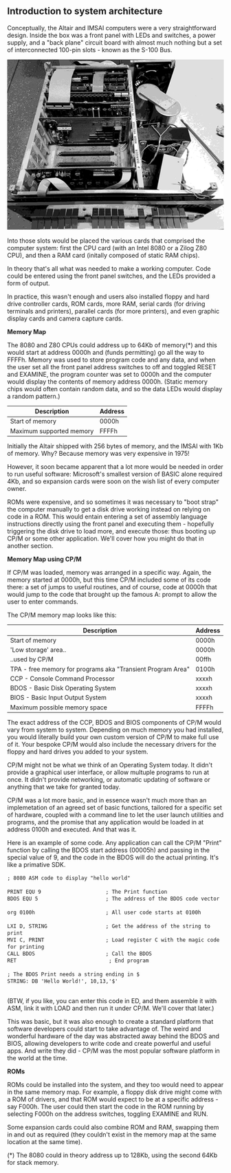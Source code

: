 ## Introduction to system architecture

Conceptually, the Altair and IMSAI computers were a very straightforward design. Inside the box was a front panel with LEDs and switches, a power supply, and a "back plane" circuit board with almost much nothing but a set of interconnected 100-pin slots - known as the S-100 Bus.

![An IMSAI opened up and wantonly displaying the S-100 Bus](images/imsai-bus.png)

Into those slots would be placed the various cards that comprised the computer system: first the CPU card (with an Intel 8080 or a Zilog Z80 CPU), and then a RAM card (initally composed of static RAM chips).

In theory that's all what was needed to make a working computer. Code could be entered using the front panel switches, and the LEDs provided a form of output.

 In practice, this wasn't enough and users also installed floppy and hard drive controller cards, ROM cards, more RAM, serial cards (for driving terminals and printers), parallel cards (for more printers), and even graphic display cards and camera capture cards.

**Memory Map**

The 8080 and Z80 CPUs could address up to 64Kb of memory(*) and this would start at address 0000h and (funds permitting) go all the way to FFFFh. Memory was used to store program code and any data, and when the user set all the front panel address switches to off and toggled RESET and EXAMINE, the program counter was set to 0000h and the computer would display the contents of memory address 0000h. (Static memory chips would often contain random data, and so the data LEDs would display a random pattern.)

| Description     | Address |
|-----------------|---------|
| Start of memory | 0000h |
| Maximum supported memory   | FFFFh |

Initially the Altair shipped with 256 bytes of memory, and the IMSAI with 1Kb of memory. Why? Because memory was very expensive in 1975!

However, it soon became apparent that a lot more would be needed in order to run useful software: Microsoft's smallest version of BASIC alone required 4Kb, and so expansion cards were soon on the wish list of every computer owner.

ROMs were expensive, and so sometimes it was necessary to "boot strap" the computer manually to get a disk drive working instead on relying on code in a ROM. This would entain entering a set of assembly language instructions directly using the front panel and executing them - hopefully triggering the disk drive to load more, and execute those: thus booting up CP/M or some other application. We'll cover how you might do that in another section.

**Memory Map using CP/M**

If CP/M was loaded, memory was arranged in a specific way. Again, the memory started at 0000h, but this time CP/M included some of its code there: a set of jumps to useful routines, and of course, code at 0000h that would jump to the code that brought up the famous A: prompt to allow the user to enter commands.

The CP/M memory map looks like this:

| Description                       | Address |
|-----------------------------------|---------|
| Start of memory                   | 0000h   |
| 'Low storage' area..                   | 0000h |
| ..used by CP/M                     | 00ffh  |
| TPA - free memory for programs aka "Transient Program Area" | 0100h   |
| CCP - Console Command Processor        | xxxxh |
| BDOS - Basic Disk Operating System                              |xxxxh|
| BIOS - Basic Input Output System                             |xxxxh|
| Maximum possible memory space      | FFFFh   |

The exact address of the CCP, BDOS and BIOS components of CP/M would vary from system to system. Depending on much memory you had installed, you would literally build your own custom version of CP/M to make full use of it. Your bespoke CP/M would also include the necessary drivers for the floppy and hard drives you added to your system.

CP/M might not be what we think of an Operating System today. It didn't provide a graphical user interface, or allow multuple programs to run at once. It didn't provide networking, or automatic updating of software or anything that we take for granted today.

CP/M was a lot more basic, and in essence wasn't much more than an implemetation of an agreed set of basic functions, tailored for a specific set of hardware, coupled with a command line to let the user launch utilities and programs, and the promise that any application would be loaded in at address 0100h and executed. And that was it.

Here is an example of some code. Any application can call the CP/M "Print" function by calling the BDOS start address (00005h) and passing in the special value of 9, and the code in the BDOS will do the actual printing. It's like a primative SDK.

```ASM
; 8080 ASM code to display "hello world"

PRINT EQU 9                     ; The Print function
BDOS EQU 5                      ; The address of the BDOS code vector

org 0100h                       ; All user code starts at 0100h

LXI D, STRING                   ; Get the address of the string to print
MVI C, PRINT                    ; Load register C with the magic code for printing
CALL BDOS                       ; Call the BDOS
RET                              ; End program

; The BDOS Print needs a string ending in $
STRING: DB 'Hello World!', 10,13,'$'    
                                        
```

(BTW, if you like, you can enter this code in ED, and them assemble it with ASM, link it with LOAD and then run it under CP/M. We'll cover that later.)

This was basic, but it was also enough to create a standard platform that software developers could start to take advantage of. The weird and wonderful hardware of the day was abstracted away behind the BDOS and BIOS, allowing developers to write code and create powerful and useful apps. And write they did - CP/M was the most popular software platform in the world at the time.


**ROMs**

ROMs could be installed into the system, and they too would need to appear in the same memory map. For example, a floppy disk drive might come with a ROM of drivers, and that ROM would expect to be at a specific address - say F000h. The user could then start the code in the ROM running by selecting F000h on the address switches, toggling EXAMINE and RUN.

Some expansion cards could also combine ROM and RAM, swapping them in and out as required (they couldn't exist in the memory map at the same location at the same time).

(*) The 8080 could in theory address up to 128Kb, using the second 64Kb for stack memory.